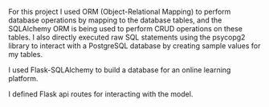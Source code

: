 For this project I used ORM (Object-Relational Mapping) to perform database operations by mapping to the database tables, and the SQLAlchemy ORM is being used to perform CRUD operations on these tables. I also directly executed raw SQL statements using the psycopg2 library to interact with a PostgreSQL database by creating sample values for my tables.

I used Flask-SQLAlchemy to build a database for an online learning platform.

I defined Flask api routes for interacting with the model.
